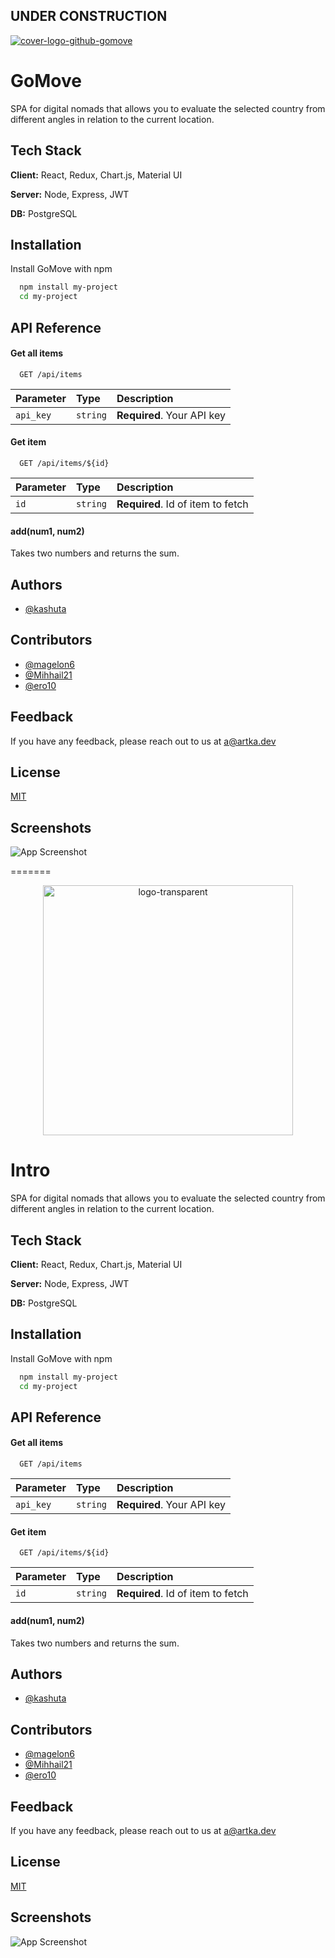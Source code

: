 ## UNDER CONSTRUCTION

<a style="text-align:center" href="https://gomove.artka.dev"><img src="https://i.ibb.co/LxPpqy2/cover-logo-github-gomove.png" alt="cover-logo-github-gomove" border="0"></a>

# GoMove

SPA for digital nomads that allows you to evaluate the selected country from different angles in relation to the current location.


## Tech Stack

**Client:** React, Redux, Chart.js, Material UI

**Server:** Node, Express, JWT

**DB:** PostgreSQL


## Installation

Install GoMove with npm

```bash
  npm install my-project
  cd my-project
```
    
## API Reference

#### Get all items

```http
  GET /api/items
```

| Parameter | Type     | Description                |
| :-------- | :------- | :------------------------- |
| `api_key` | `string` | **Required**. Your API key |

#### Get item

```http
  GET /api/items/${id}
```

| Parameter | Type     | Description                       |
| :-------- | :------- | :-------------------------------- |
| `id`      | `string` | **Required**. Id of item to fetch |

#### add(num1, num2)

Takes two numbers and returns the sum.


## Authors

- [@kashuta](https://github.com/kashuta)

## Contributors

- [@magelon6](https://github.com/magelon6)
- [@Mihhail21](https://github.com/Mihhail21)
- [@ero10](https://github.com/ero10)





## Feedback

If you have any feedback, please reach out to us at a@artka.dev


## License

[MIT](https://choosealicense.com/licenses/mit/)


## Screenshots

![App Screenshot](https://via.placeholder.com/468x300?text=App+Screenshot+Here)


=======
<p align="center"><a href="https://ibb.co/fkws1KX"><img src="https://i.ibb.co/y6jrfMN/logo-transparent.png" alt="logo-transparent" border="0" width="400"></a></p>

# Intro

SPA for digital nomads that allows you to evaluate the selected country from different angles in relation to the current location.


## Tech Stack

**Client:** React, Redux, Chart.js, Material UI

**Server:** Node, Express, JWT

**DB:** PostgreSQL


## Installation

Install GoMove with npm

```bash
  npm install my-project
  cd my-project
```
    
## API Reference

#### Get all items

```http
  GET /api/items
```

| Parameter | Type     | Description                |
| :-------- | :------- | :------------------------- |
| `api_key` | `string` | **Required**. Your API key |

#### Get item

```http
  GET /api/items/${id}
```

| Parameter | Type     | Description                       |
| :-------- | :------- | :-------------------------------- |
| `id`      | `string` | **Required**. Id of item to fetch |

#### add(num1, num2)

Takes two numbers and returns the sum.


## Authors

- [@kashuta](https://github.com/kashuta)

## Contributors

- [@magelon6](https://github.com/magelon6)
- [@Mihhail21](https://github.com/Mihhail21)
- [@ero10](https://github.com/ero10)





## Feedback

If you have any feedback, please reach out to us at a@artka.dev


## License

[MIT](https://choosealicense.com/licenses/mit/)


## Screenshots

![App Screenshot](https://via.placeholder.com/468x300?text=App+Screenshot+Here)


